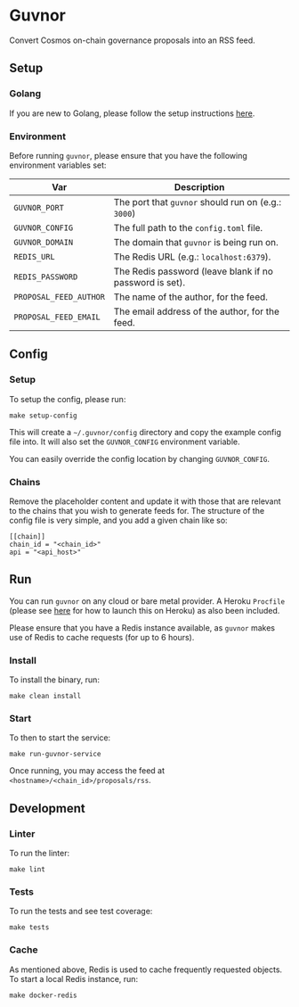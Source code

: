 # Guvnor

Convert Cosmos on-chain governance proposals into an RSS feed. 

## Setup

### Golang

If you are new to Golang, please follow the setup instructions [here](https://golang.org/doc/install).

### Environment

Before running `guvnor`, please ensure that you have the following environment variables set:

|Var|Description|
|---|-----------|
|`GUVNOR_PORT`|The port that `guvnor` should run on (e.g.: `3000`)|
|`GUVNOR_CONFIG`|The full path to the `config.toml` file.|
|`GUVNOR_DOMAIN`|The domain that `guvnor` is being run on.|
|`REDIS_URL`|The Redis URL (e.g.: `localhost:6379`).|
|`REDIS_PASSWORD`|The Redis password (leave blank if no password is set).|
|`PROPOSAL_FEED_AUTHOR`|The name of the author, for the feed.|
|`PROPOSAL_FEED_EMAIL`|The email address of the author, for the feed.|

## Config

### Setup

To setup the config, please run:

```console
make setup-config
```

This will create a `~/.guvnor/config` directory and copy the example config file into. It will also set the `GUVNOR_CONFIG` environment variable.

You can easily override the config location by changing `GUVNOR_CONFIG`.

### Chains

Remove the placeholder content and update it with those that are relevant to the chains that you wish to generate feeds for. The structure of the config file is very simple, and you add a given chain like so:

```
[[chain]]
chain_id = "<chain_id>"
api = "<api_host>"
```

## Run

You can run `guvnor` on any cloud or bare metal provider. A Heroku `Procfile` (please see [here](https://devcenter.heroku.com/articles/getting-started-with-go) for how to launch this on Heroku) as also been included.

Please ensure that you have a Redis instance available, as `guvnor` makes use of Redis to cache requests (for up to 6 hours).

### Install

To install the binary, run:

```console
make clean install
```

### Start

To then to start the service:

```console
make run-guvnor-service
```

Once running, you may access the feed at `<hostname>/<chain_id>/proposals/rss`.

## Development

### Linter

To run the linter:

```console
make lint
```

### Tests

To run the tests and see test coverage:

```console
make tests
```

### Cache

As mentioned above, Redis is used to cache frequently requested objects. To start a local Redis instance, run:

```console
make docker-redis
```
